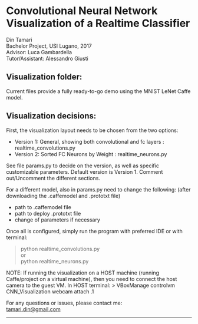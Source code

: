 
# Convolutional Neural Network Visualization of a Realtime Classifier

Din Tamari  
Bachelor Project, USI Lugano, 2017  
Advisor: Luca Gambardella  
Tutor/Assistant: Alessandro Giusti  


## Visualization folder:
Current files provide a fully ready-to-go demo using the MNIST LeNet Caffe model.

## Visualization decisions:
First, the visualization layout needs to be chosen from the two options:
- Version 1: General, showing both convolutional and fc layers : realtime_convolutions.py
- Version 2: Sorted FC Neurons by Weight : realtime_neurons.py

See file params.py to decide on the version, as well as specific customizable parameters.
Default version is Version 1. Comment out/Uncomment the different sections.

For a different model, also in params.py need to change the following:
(after downloading the .caffemodel and .prototxt file)
- path to .caffemodel file
- path to deploy .prototxt file
- change of parameters if necessary


Once all is configured, simply run the program with preferred IDE or with terminal:  

> python realtime_convolutions.py  
or  
> python realtime_neurons.py  

NOTE: If running the visualization on a HOST machine (running Caffe/project on a virtual machine), then you need to connect the host camera to the guest VM. In HOST terminal:
    > VBoxManage controlvm CNN_Visualization webcam attach .1


For any questions or issues, please contact me:  
tamari.din@gmail.com


----------------------------------------------------------------------------------------------------------
